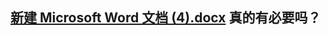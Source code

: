 [新建 Microsoft Word 文档 (4).docx](https://github.com/zhaonnm/www.vcv.com.cn/files/10554288/Microsoft.Word.4.docx)
真的有必要吗？
-------------
